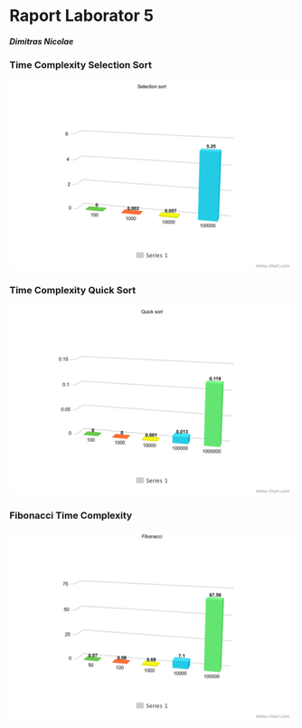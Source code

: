 # Raport Laborator 5
##### Dimitras Nicolae

### Time Complexity Selection Sort
![](https://github.com/nicu20044/SDA/blob/lab5/selection%20sort.png)

###
### Time Complexity Quick Sort
![](https://github.com/nicu20044/SDA/blob/lab5/quick%20sort.png)

### 
### Fibonacci Time Complexity

![](https://github.com/nicu20044/SDA/blob/lab5/fibonacci.png)
